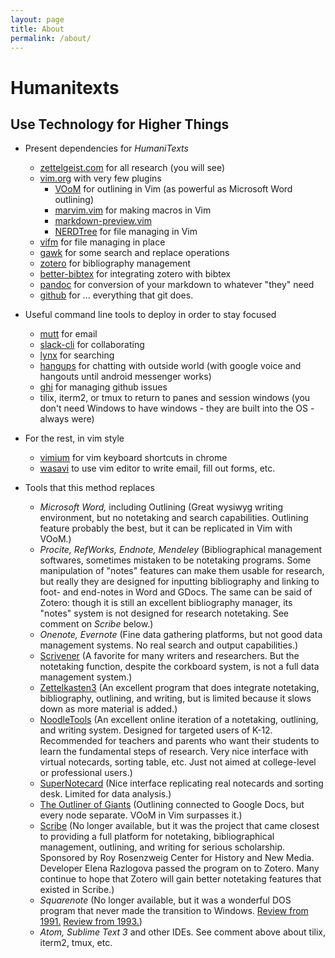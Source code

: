 ```yaml
---
layout: page
title: About
permalink: /about/
---
```


# Humanitexts
## Use Technology for Higher Things

- Present dependencies for _HumaniTexts_
  - [zettelgeist.com](http://zettelgeist.com/) for all research (you will see)
  - [vim.org](https://www.vim.org/) with very few plugins
    - [VOoM](https://www.vim.org/scripts/script.php?script_id=2657) for outlining in Vim (as powerful as Microsoft Word outlining) 
    - [marvim.vim](https://github.com/vim-scripts/marvim/blob/master/plugin/marvim.vim) for making macros in Vim 
    - [markdown-preview.vim](https://github.com/iamcco/markdown-preview.vim) 
    - [NERDTree](https://www.vim.org/scripts/script.php?script_id=1658) for file managing in Vim 
  - [vifm](https://vifm.info/) for file managing in place 
  - [gawk](https://www.gnu.org/software/gawk/) for some search and replace operations  
  - [zotero](https://www.zotero.org/) for bibliography management 
  - [better-bibtex](https://github.com/retorquere/zotero-better-bibtex) for integrating zotero with bibtex 
  - [pandoc](https://pandoc.org/) for conversion of your markdown to whatever "they" need 
  - [github](github.com) for ... everything that git does.

- Useful command line tools to deploy in order to stay focused  
  - [mutt](http://www.mutt.org/) for email 
  - [slack-cli](https://pypi.python.org/pypi/slack-cli/2.0.3) for collaborating 
  - [lynx](https://lynx.browser.org/) for searching 
  - [hangups](https://github.com/tdryer/hangups) for chatting with outside world (with google voice and hangouts until android messenger works) 
  - [ghi](https://github.com/stephencelis/ghi) for managing github issues
  - tilix, iterm2, or tmux to return to panes and session windows (you don't need Windows to have windows - they are built into the OS - always were)  

- For the rest, in vim style
  - [vimium](https://vimium.github.io/) for vim keyboard shortcuts in chrome 
  - [wasavi](http://appsweets.net/wasavi/) to use vim editor to write email, fill out forms, etc. 
  
 - Tools that this method replaces 
   - _Microsoft Word,_ including Outlining (Great wysiwyg writing environment, but no notetaking and search capabilities.  Outlining feature probably the best, but it can be replicated in Vim with VOoM.)
   - _Procite, RefWorks, Endnote, Mendeley_ (Bibliographical management softwares, sometimes mistaken to be notetaking programs. Some manipulation of "notes" features can make them usable for research, but really they are designed for inputting bibliography and linking to foot- and end-notes in Word and GDocs. The same can be said of Zotero: though it is still an excellent bibliography manager, its "notes" system is not designed for research notetaking. See comment on _Scribe_ below.)
   - _Onenote, Evernote_ (Fine data gathering platforms, but not good data management systems. No real search and output capabilities.)
   - [Scrivener](https://www.literatureandlatte.com/scrivener/overview) (A favorite for many writers and researchers.  But the notetaking function, despite the corkboard system, is not a full data management system.)
   - [Zettelkasten3](http://zettelkasten.danielluedecke.de/en/) (An excellent program that does integrate notetaking, bibliography, outlining, and writing, but is limited because it slows down as more material is added.) 
   - [NoodleTools](https://www.noodletools.com/) (An excellent online iteration of a notetaking, outlining, and writing system.  Designed for targeted users of K-12.  Recommended for teachers and parents who want their students to learn the fundamental steps of research. Very nice interface with virtual notecards, sorting table, etc. Just not aimed at college-level or professional users.)
   - [SuperNotecard](https://www.supernotecard.com/app/index.php?project=list) (Nice interface replicating real notecards and sorting desk. Limited for data analysis.)
   - [The Outliner of Giants](https://www.theoutlinerofgiants.com/) (Outlining connected to Google Docs, but every node separate. VOoM in Vim surpasses it.)
   - [Scribe](https://forums.zotero.org/discussion/829/zotero-and-scribe-for-historians-especially) (No longer available, but it was the project that came closest to providing a full platform for notetaking, bibliographical management, outlining, and writing for serious scholarship.  Sponsored by Roy Rosenzweig Center for History and New Media. Developer Elena Razlogova passed the program on to Zotero. Many continue to hope that Zotero will gain better notetaking features that existed in Scribe.)
   - _Squarenote_ (No longer available, but it was a wonderful DOS program that never made the transition to Windows. [Review from 1991.](https://drive.google.com/file/d/1AKvFXsa_sniTBIjyQAEcsSkl7EIGZMiu/view?usp=sharing) [Review from 1993.](https://drive.google.com/file/d/1ckViIW9ucqarra1sTNCD_n2cSIMRHRT5/view?usp=sharing))
   - _Atom, Sublime Text 3_ and other IDEs.  See comment above about tilix, iterm2, tmux, etc. 
